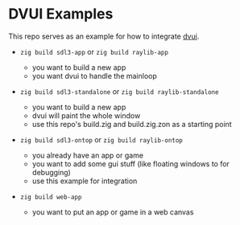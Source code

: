 # DVUI Examples

This repo serves as an example for how to integrate [dvui](https://github.com/david-vanderson/dvui).

- `zig build sdl3-app` or `zig build raylib-app`
  - you want to build a new app
  - you want dvui to handle the mainloop

- `zig build sdl3-standalone` or `zig build raylib-standalone`
  - you want to build a new app
  - dvui will paint the whole window
  - use this repo's build.zig and build.zig.zon as a starting point

- `zig build sdl3-ontop` or `zig build raylib-ontop`
  - you already have an app or game
  - you want to add some gui stuff (like floating windows to for debugging)
  - use this example for integration

- `zig build web-app`
  - you want to put an app or game in a web canvas
